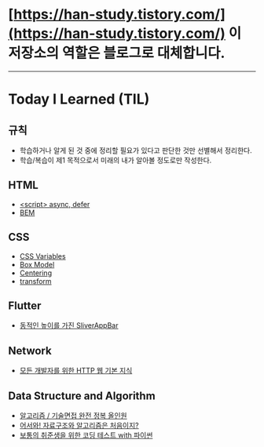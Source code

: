 # [https://han-study.tistory.com/](https://han-study.tistory.com/) 이 저장소의 역할은 블로그로 대체합니다.

---

# Today I Learned (TIL)

## 규칙

- 학습하거나 알게 된 것 중에 정리할 필요가 있다고 판단한 것만 선별해서 정리한다.
- 학습/복습이 제1 목적으로서 미래의 내가 알아볼 정도로만 작성한다.

## HTML

- [&lt;script&gt; async, defer](html/script_async_defer.md)
- [BEM](html/bem.md)

## CSS

- [CSS Variables](css/css_variables.md)
- [Box Model](css/box-model.md)
- [Centering](css/centering.md)
- [transform](css/transform.md)

## Flutter

- [동적인 높이를 가진 SliverAppBar](flutter/sliver_app_bar_with_dynamic_height.md)

## Network

- [모든 개발자를 위한 HTTP 웹 기본 지식](network/http_for_all_developers.md)

## Data Structure and Algorithm

- [알고리즘 / 기술면접 완전 정복 올인원](data-structure-and-algorithm/algorithm-technical-interview-all-in-one.md)
- [어서와! 자료구조와 알고리즘은 처음이지?](data-structure-and-algorithm/programmers-data-structure-and-algorithm-with-python.md)
- [보통의 취준생을 위한 코딩 테스트 with 파이썬](data-structure-and-algorithm/algorithm-code-for-coding-test.md)
